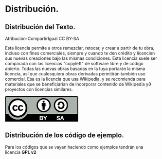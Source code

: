 # Distribución. 
## Distribución del Texto.
 Atribución-CompartirIgual CC BY-SA

Esta licencia permite a otros remezclar, retocar, y crear a partir de tu obra, incluso con fines comerciales, siempre y cuando te den crédito y licencien sus nuevas creaciones bajo las mismas condiciones. Esta licencia suele ser comparada con las licencias "copyleft" de software libre y de código abierto. Todas las nuevas obras basadas en la tuya portarán la misma licencia, así que cualesquiera obras derivadas permitirán también uso comercial. Esa es la licencia que usa Wikipedia, y se recomienda para materiales que se beneficiarían de incorporar contenido de Wikipedia y∂ proyectos con licencias similares. 

![Creative Common](Imagenes/by-sa.svg)


## Distribución de los código de ejemplo.
Para los códigos que se vayan haciendo como ejemplos tendrán una licencia **GPL v2**